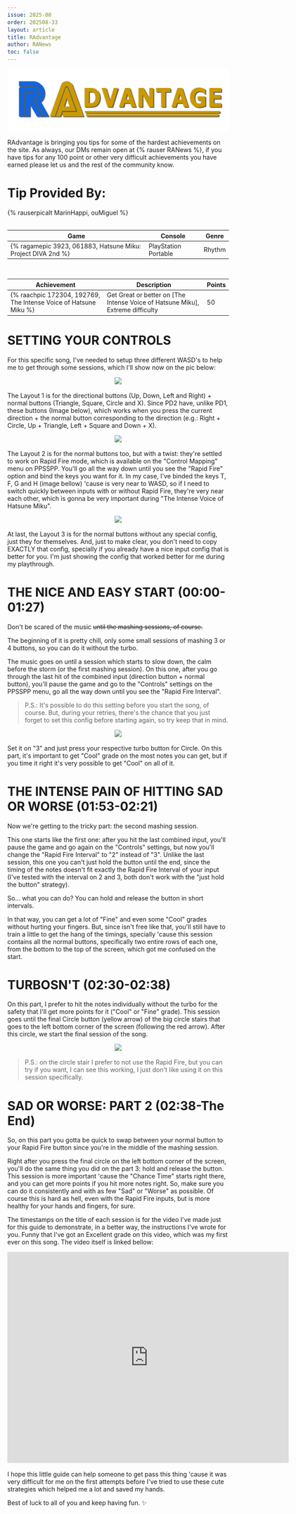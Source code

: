 ```yaml
---
issue: 2025-08
order: 202508-33
layout: article
title: RAdvantage
author: RANews
toc: false
---
```


![](../../img/radvantage.png)

RAdvantage is bringing you tips for some of the hardest achievements on the site. As always, our DMs remain open at {% rauser RANews %}, if you have tips for any 100 point or other very difficult achievements you have earned please let us and the rest of the community know.

# Tip Provided By:

<div class="bingo-winner">
  {% rauserpicalt MarinHappi, ouMiguel %}
</div><br>

| Game                                                         | Console              | Genre  |
| ------------------------------------------------------------ | -------------------- | ------ |
| {% ragamepic 3923, 061883, Hatsune Miku: Project DIVA 2nd %} | PlayStation Portable | Rhythm |

<br>

| Achievement                                                      | Description                                                                    | Points |
| ---------------------------------------------------------------- | ------------------------------------------------------------------------------ | ------ |
| {% raachpic 172304, 192769, The Intense Voice of Hatsune Miku %} | Get Great or better on [The Intense Voice of Hatsune Miku], Extreme difficulty | 50     |

# SETTING YOUR CONTROLS

For this specific song, I've needed to setup three different WASD's to help me to get through some sessions, which I'll show now on the pic below:

<p align="center"><img src="https://i.imgur.com/8y65I1c.png" /></p>

The Layout 1 is for the directional buttons (Up, Down, Left and Right) + normal buttons (Triangle, Square, Circle and X). Since PD2 have, unlike PD1, these buttons (Image below), which works when you press the current direction + the normal button corresponding to the direction (e.g.: Right + Circle, Up + Triangle, Left + Square and Down + X).

<p align="center"><img src="https://i.imgur.com/wYU0Aeo.png" /></p>

The Layout 2 is for the normal buttons too, but with a twist: they're settled to work on Rapid Fire mode, which is available on the "Control Mapping" menu on PPSSPP. You'll go all the way down until you see the "Rapid Fire" option and bind the keys you want for it. In my case, I've binded the keys T, F, G and H (image bellow) 'cause is very near to WASD, so if I need to switch quickly between inputs with or without Rapid Fire, they're very near each other, which is gonna be very important during "The Intense Voice of Hatsune Miku".

<p align="center"><img src="https://i.imgur.com/mx54DNJ.png" /></p>

At last, the Layout 3 is for the normal buttons without any special config, just they for themselves. And, just to make clear, you don't need to copy EXACTLY that config, specially if you already have a nice input config that is better for you. I'm just showing the config that worked better for me during my playthrough.

# THE NICE AND EASY START (00:00-01:27)

Don't be scared of the music ~~until the mashing sessions, of course.~~  

The beginning of it is pretty chill, only some small sessions of mashing 3 or 4 buttons, so you can do it without the turbo.

The music goes on until a session which starts to slow down, the calm before the storm (or the first mashing session).
On this one, after you go through the last hit of the combined input (direction button + normal button), you'll pause the game and go to the "Controls" settings on the PPSSPP menu, go all the way down until you see the "Rapid Fire Interval".

> P.S.: It's possible to do this setting before you start the song, of course. But, during your retries, there's the chance that you just forget to set this config before starting again, so try keep that in mind.

<p align="center"><img src="https://i.imgur.com/tUqWd9e.png" /></p>

Set it on "3" and just press your respective turbo button for Circle. On this part, it's important to get "Cool" grade on the most notes you can get, but if you time it right it's very possible to get "Cool" on all of it.

# THE INTENSE PAIN OF HITTING SAD OR WORSE (01:53-02:21)

Now we're getting to the tricky part: the second mashing session.

This one starts like the first one: after you hit the last combined input, you'll pause the game and go again on the "Controls" settings, but now you'll change the "Rapid Fire Interval" to "2" instead of "3". Unlike the last session, this one you can't just hold the button until the end, since the timing of the notes doesn't fit exactly the Rapid Fire Interval of your input (I've tested with the interval on 2 and 3, both don't work with the "just hold the button" strategy).

So... what you can do? You can hold and release the button in short intervals.

In that way, you can get a lot of "Fine" and even some "Cool" grades without hurting your fingers. But, since isn't free like that, you'll still have to train a little to get the hang of the timings, specially 'cause this session contains all the normal buttons, specifically two entire rows of each one, from the bottom to the top of the screen, which got me confused on the start.

# TURBOSN'T (02:30-02:38)

On this part, I prefer to hit the notes individually without the turbo for the safety that I'll get more points for it ("Cool" or "Fine" grade). This session goes until the final Circle button (yellow arrow) of the big circle stairs that goes to the left bottom corner of the screen (following the red arrow). After this circle, we start the final session of the song.

<p align="center"><img src="https://i.imgur.com/n5hmSbg.png" /></p>

> P.S.: on the circle stair I prefer to not use the Rapid Fire, but you can try if you want, I can see this working, I just don't like using it on this session specifically.

# SAD OR WORSE: PART 2 (02:38-The End)

So, on this part you gotta be quick to swap between your normal button to your Rapid Fire button since you're in the middle of the mashing session.

Right after you press the final circle on the left bottom corner of the screen, you'll do the same thing you did on the part 3: hold and release the button. This session is more important 'cause the "Chance Time" starts right there, and you can get more points if you hit more notes right. So, make sure you can do it consistently and with as few "Sad" or "Worse" as possible. Of course this is hard as hell, even with the Rapid Fire inputs, but is more healthy for your hands and fingers, for sure.

The timestamps on the title of each session is for the video I've made just for this guide to demonstrate, in a better way, the instructions I've wrote for you. Funny that I've got an Excellent grade on this video, which was my first ever on this song. The video itself is linked bellow:

<p align="center">
    <iframe
        width="640"
        height="480"
        src="https://www.youtube.com/embed/4vsikgamA7U"
        frameborder="0"
        allow="autoplay; encrypted-media"
        allowfullscreen
    >
    </iframe>
</p>

I hope this little guide can help someone to get pass this thing 'cause it was very difficult for me on the first attempts before I've tried to use these cute strategies which helped me a lot and saved my hands.

Best of luck to all of you and keep having fun. ✨
